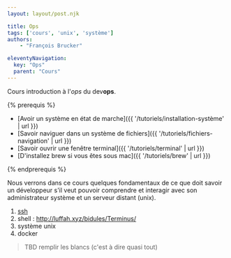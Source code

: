 ```yaml
---
layout: layout/post.njk

title: Ops
tags: ['cours', 'unix', 'système']
authors:
    - "François Brucker"

eleventyNavigation:
  key: "Ops"
  parent: "Cours"
---
```


<!-- début résumé -->

Cours introduction à l'*ops* du dev**ops**.

<!-- fin résumé -->
{% prerequis %}

* [Avoir un système en état de marche]({{ '/tutoriels/installation-système' | url }})
* [Savoir naviguer dans un système de fichiers]({{ '/tutoriels/fichiers-navigation' | url }})
* [Savoir ouvrir une fenêtre terminal]({{ '/tutoriels/terminal'  | url }})
* [D'installez brew si vous êtes sous mac]({{ '/tutoriels/brew'  | url }})

{% endprerequis %}

Nous verrons dans ce cours quelques fondamentaux de ce que doit savoir un développeur s'il veut pouvoir comprendre et interagir avec son administrateur système et un serveur distant (unix).

1. [ssh](./ssh)
2. shell : <http://luffah.xyz/bidules/Terminus/>
3. système unix
4. docker

> TBD remplir les blancs (c'est à dire quasi tout)

